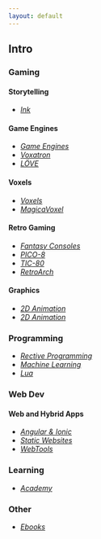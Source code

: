 ```yaml
---
layout: default
---
```


## Intro

### Gaming

#### Storytelling

* _[Ink](./pages/storytelling_ink.html)_

#### Game Engines

* _[Game Engines](./pages/gameengines.html)_
* _[Voxatron](./pages/gameengines_voxatron.html)_
* _[LÖVE](./pages/gameengines_love2d.html)_

#### Voxels

* _[Voxels](./pages/voxels_voxels.html)_
* _[MagicaVoxel](./pages/voxels_magicavoxel.html)_

#### Retro Gaming

* _[Fantasy Consoles](./pages/retrogaming_fantasy-consoles.html)_
* _[PICO-8](./pages/retrogaming_pico-8.html)_
* _[TIC-80](./pages/retrogaming_tic-80.html)_
* _[RetroArch](./pages/retrogaming_libretro.html)_

#### Graphics

* _[2D Animation](./pages/graphics_2d-animation.html)_
* _[2D Animation](./pages/graphics_3d-tools.html)_

### Programming

* _[Rective Programming](./pages/programming_reactive-programming.html)_
* _[Machine Learning](./programming_machine-learning.html)_
* _[Lua](./programming_lua.html)_

### Web Dev

#### Web and Hybrid Apps

* _[Angular & Ionic](./pages/webdev_angular.html)_
* _[Static Websites](./pages/webdev_static-websites.html)_
* _[WebTools](./pages/webdev_webtools.html)_

### Learning

* _[Academy](./pages/learning_academy.html)_

### Other

* _[Ebooks](./pages/other-ebooks.html)_
